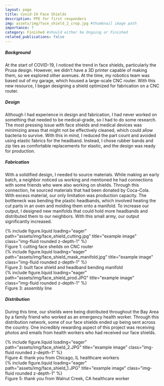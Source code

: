 ```yaml
---
layout: page
title: Covid-19 Face Shields
description: PPE for first responders
img: assets/img/face_shield_2_crop.jpg #thumbnail image path
importance: 7
category: Finished #should either be Ongoing or Finished
related_publications: false
---
```


<div class="row">
    <div class="col-12">
        <h5><strong>Background</strong></h5>
    </div>
</div>

At the start of COVID-19, I noticed the trend in face shields, particularly the Prusa design. However, we didn’t have a 3D printer capable of making them, so we explored other avenues. At the time, my robotics team was based out of my garage, which housed a large-scale CNC router. With this new resource, I began designing a shield optimized for fabrication on a CNC router.

<div class="row">
    <div class="col-12">
        <h5><strong>Design</strong></h5>
    </div>
</div>

Although I had experience in design and fabrication, I had never worked on something that needed to be medical-grade, so I had to do some research. The most pressing issue with face shields and medical devices was minimizing areas that might not be effectively cleaned, which could allow bacteria to survive. With this in mind, I reduced the part count and avoided using elastic fabrics for the headband. Instead, I chose rubber bands and zip ties as comfortable replacements for elastic, and the design was ready for production.



<div class="row">
    <div class="col-12">
        <h5><strong>Fabrication</strong></h5>
    </div>
</div>

With a solidified design, I needed to source materials. While making an early batch, a neighbor noticed us working and mentioned he had connections with some friends who were also working on shields. Through this connection, he sourced materials that had been donated by Coca-Cola. With excess material, our only limitation was production capacity. The bottleneck was bending the plastic headbands, which involved heating the cut parts in an oven and molding them onto a manifold. To increase our output, I designed new manifolds that could hold more headbands and distributed them to our neighbors. With this small army, our output significantly increased.

<div class="row">
    <div class="col-sm mt-3 mt-md-0">
        {% include figure.liquid loading="eager" path="assets/img/face_shield_cutting.jpg" title="example image" class="img-fluid rounded z-depth-1" %}
    </div>
</div>
<div class="caption">
    Figure 1: cutting face sheilds on CNC router
</div>

<div class="row">
    <div class="col-sm mt-3 mt-md-0">
        {% include figure.liquid loading="eager" path="assets/img/face_shield_mask_manifold.jpg" title="example image" class="img-fluid rounded z-depth-1" %}
    </div>
</div>
<div class="caption">
    Figure 2: built face shield and headband bending manifold
</div>

<div class="row">
    <div class="col-sm mt-3 mt-md-0">
        {% include figure.liquid loading="eager" path="assets/img/face_shield_prod.JPG" title="example image" class="img-fluid rounded z-depth-1" %}
    </div>
</div>
<div class="caption">
    Figure 3: assembly line
</div>

<div class="row">
    <div class="col-12">
        <h5><strong>Distribution</strong></h5>
    </div>
</div>

During this time, our shields were being distributed throughout the Bay Area by a family friend who worked as an emergency health worker. Through this distribution network, some of our face shields ended up being sent across the country. One incredibly rewarding aspect of this project was receiving photos and emails from health workers who had received our face shields.

<div class="row">
    <div class="col-sm mt-3 mt-md-0">
        {% include figure.liquid loading="eager" path="assets/img/face_shield_2.JPG" title="example image" class="img-fluid rounded z-depth-1" %}
    </div>
</div>
<div class="caption">
    Figure 4: thank you from Chicago, IL healthcare workers
</div>

<div class="row">
    <div class="col-sm mt-3 mt-md-0">
        {% include figure.liquid loading="eager" path="assets/img/face_shield_1.JPG" title="example image" class="img-fluid rounded z-depth-1" %} 
    </div>
</div>
<div class="caption">
    Figure 5: thank you from Walnut Creek, CA healthcare worker
</div>